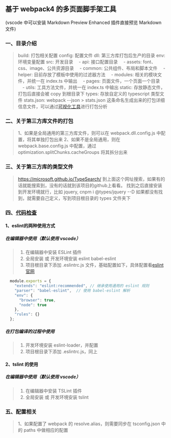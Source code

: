 ## 基于 webpack4 的多页面脚手架工具 
(vscode 中可以安装 Markdown Preview Enhanced 插件直接预览 Markdown 文件)

### 一、目录介绍
> build: 打包相关配置
> config: 配置文件
> dll: 第三方库打包后生产的目录
> env: 环境变量配置
> src: 开发目录
> &emsp;- api: 接口配置目录
> &emsp;- assets: font、css、image、公共资源目录
> &emsp;- common: 公共组件、布局和脚本文件
> &emsp;- helper: 目前存放了模板中使用的过滤器方法
> &emsp;- modules: 相关的模块文件，并统一在 index.ts 中输出
> &emsp;- pages: 页面文件，一个页面一个目录
> &emsp;- utils: 工具方法文件，并统一在 index.ts 中输出
> static: 存放静态文件，打包后直接会被 copy 到根目录下
> types: 存放自定义的 typescript 类型文件
> stats.json: webpack --json > stats.json 这条命名生成出来的打包详细信息文件，可以通过[可视化工具](https://webpack.js.org/guides/code-splitting#bundle-analysis)进行打包分析

### 二、关于第三方库文件的打包
> 1、如果是全局通用的第三方库文件，则可以在 webpack.dll.config.js 中配置，将其单独打包出来
> 2、如果不是全局通用，则在 webpack.base.config.js 中配置，通过 optimization.splitChunks.cacheGroups 将其拆分出来

### 三、关于第三方库的类型文件
> https://microsoft.github.io/TypeSearch/
> 到上面这个网址搜索，如果有的话就能搜索到，没有的话就到该项目的github上看看。
> 找到之后直接安装到开发环境就行，比如 jquery, cnpm i @types/jquery --D
> 如果都没有找到，就需要自己定义，写到项目根目录的 types 文件夹下

### 四、[代码检查](https://ts.xcatliu.com/engineering/lint.html)
#### 1、eslint的两种使用方式

##### 在编辑器中使用（默认使用 vscode）
> 1. 在编辑器中安装 ESLint 插件
> 2. 全局安装 或 开发环境安装 eslint babel-eslint
> 3. 项目根目录下添加 .eslintrc.js 文件，基础配置如下，具体配置看[eslint官网](https://eslint.org/)
```javascript
  module.exports = {
    "extends": "eslint:recommended", // 继承使用通用的 eslint 规则
    "parser": "babel-eslint",  // 使用 babel-eslint 解析
    "env": {
      "browser": true,
      "node": true
    },
    "rules": {}
  };
```
##### 在打包编译的过程中使用
> 1. 开发环境安装 eslint-loader，并配置
> 2. 项目根目录下添加 .eslintrc.js，同上

#### 2、tslint 的使用

##### 在编辑器中使用（默认使用 vscode）
> 1. 在编辑器中安装 TSLint 插件
> 2. 全局安装 或 开发环境安装 tslint

### 五、配置相关
> 1、如果配置了 webpack 的 resolve.alias，则需要同步在 tsconfig.json 中的 paths 中做相应的配置